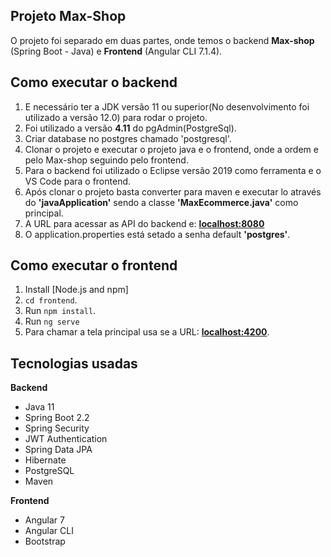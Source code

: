 ## Projeto Max-Shop

O projeto foi separado em duas partes, onde temos o backend **Max-shop** (Spring Boot - Java) e **Frontend** (Angular CLI 7.1.4).

## Como executar o backend

1. E necessário ter a JDK versão 11 ou superior(No desenvolvimento foi utilizado a versão 12.0) para rodar o projeto.
2. Foi utilizado a versão **4.11** do pgAdmin(PostgreSql).
3. Criar database no postgres chamado 'postgresql'.
4. Clonar o projeto e executar o projeto java e o frontend, onde a ordem e pelo Max-shop seguindo pelo frontend.
5. Para o backend foi utilizado o Eclipse versão 2019 como ferramenta e o VS Code para o frontend.
6. Após clonar o projeto basta converter para maven e executar lo através do **'javaApplication'** sendo a classe 
**'MaxEcommerce.java'** como principal.
7. A URL para acessar as API do backend e: **[localhost:8080]()**
8. O application.properties está setado a senha default **'postgres'**.

## Como executar o frontend

1. Install [Node.js and npm]
2. `cd frontend`.
3. Run `npm install`.
4. Run `ng serve`
5. Para chamar a tela principal usa se a URL: **[localhost:4200]()**.

## Tecnologias usadas

**Backend**
  - Java 11
  - Spring Boot 2.2
  - Spring Security
  - JWT Authentication
  - Spring Data JPA
  - Hibernate
  - PostgreSQL
  - Maven
  
**Frontend**
  - Angular 7
  - Angular CLI
  - Bootstrap







  






